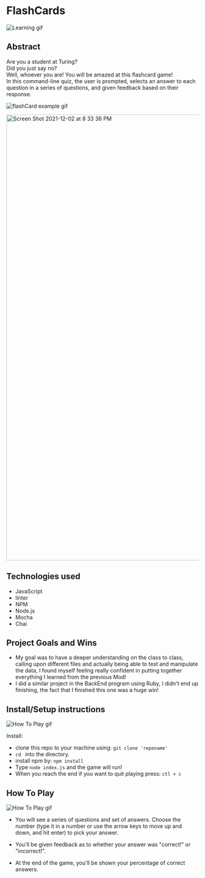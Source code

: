 # FlashCards 
![Learning gif](https://media0.giphy.com/media/aAJqEavIiRZOU/200w.webp?cid=ecf05e476ysv9w5x1j17oqwovj67exdpa7nld1egmb6zuy7j&rid=200w.webp&ct=g)
## Abstract
Are you a student at Turing?\
Did you just say no?\
Well, whoever you are! You will be amazed at this flashcard game!\
 In this command-line quiz, the user is prompted, selects an answer to each question in a series of questions, and given feedback based on their response.

 ![flashCard example gif](https://media3.giphy.com/media/CeTLhmsI0d62zjEp3i/giphy.gif?cid=790b7611a46936cbf44c090dbf198e61d66ab07ea6d0986f&rid=giphy.gif&ct=g)  

<img width="1166" alt="Screen Shot 2021-12-02 at 8 33 36 PM" src="https://user-images.githubusercontent.com/90149529/144541092-ff607334-90a0-4180-af48-412769c3330b.png">

## Technologies used

- JavaScript
- linter
- NPM
- Node.js
- Mocha
- Chai

## Project Goals and Wins
- My goal was to have a deeper understanding on the class to class, calling upon different files and actually being able to test and manipulate the data, I found myself feeling really confident in putting together everything I learned from the previous Mod!
- I did a similar project in the BackEnd program using Ruby, I didn't end up finishing, the fact that I finished this one was a huge win!
## Install/Setup instructions
![How To Play gif](https://media1.giphy.com/media/kdiLau77NE9Z8vxGSO/giphy.gif?cid=ecf05e47hb9jpiv79t1xy2nlz2xnwvacxd9mh9cfl14xpu71&rid=giphy.gif&ct=g) 

Install: 
- clone this repo to your machine using: `git clone 'reponame'`
- `cd ` into the directory.
- install npm by: `npm install`
- Type `node index.js` and the game will run!
- When you reach the end if you want to quit playing press: `ctl + c`


## How To Play
![How To Play gif](https://media1.giphy.com/media/xT9IgDfU4aiMdMN8NG/giphy.gif?cid=ecf05e4764jzfs1c4kuf04vb9qnowsbswuoetbm09dxawg2v&rid=giphy.gif&ct=g)

- You will see a series of questions and set of answers. Choose the number (type it in a number or use the arrow keys to move up and down, and hit enter) to pick your answer.

- You'll be given feedback as to whether your answer was "correct!" or "incorrect!".

- At the end of the game, you'll be shown your percentage of correct answers.
